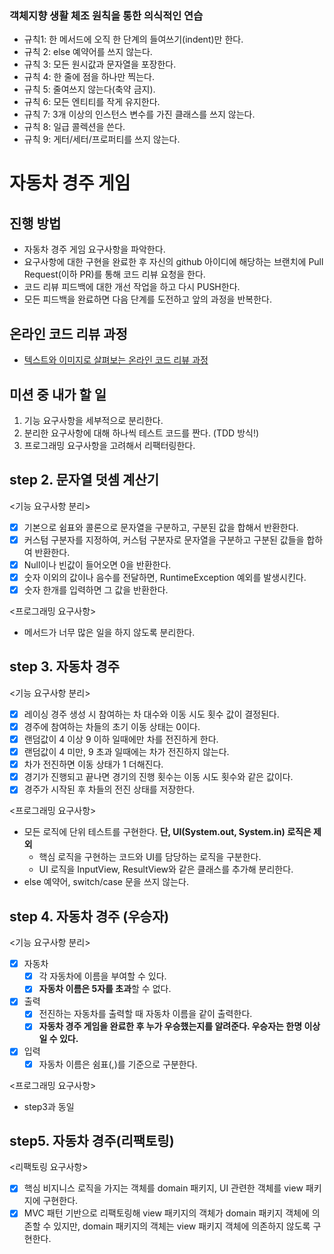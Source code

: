 ### 객체지향 생활 체조 원칙을 통한 의식적인 연습
- 규칙1: 한 메서드에 오직 한 단계의 들여쓰기(indent)만 한다.
- 규칙 2: else 예약어를 쓰지 않는다.
- 규칙 3: 모든 원시값과 문자열을 포장한다. 
- 규칙 4: 한 줄에 점을 하나만 찍는다. 
- 규칙 5: 줄여쓰지 않는다(축약 금지). 
- 규칙 6: 모든 엔티티를 작게 유지한다. 
- 규칙 7: 3개 이상의 인스턴스 변수를 가진 클래스를 쓰지 않는다. 
- 규칙 8: 일급 콜렉션을 쓴다. 
- 규칙 9: 게터/세터/프로퍼티를 쓰지 않는다.

# 자동차 경주 게임
## 진행 방법
* 자동차 경주 게임 요구사항을 파악한다.
* 요구사항에 대한 구현을 완료한 후 자신의 github 아이디에 해당하는 브랜치에 Pull Request(이하 PR)를 통해 코드 리뷰 요청을 한다.
* 코드 리뷰 피드백에 대한 개선 작업을 하고 다시 PUSH한다.
* 모든 피드백을 완료하면 다음 단계를 도전하고 앞의 과정을 반복한다.

## 온라인 코드 리뷰 과정
* [텍스트와 이미지로 살펴보는 온라인 코드 리뷰 과정](https://github.com/next-step/nextstep-docs/tree/master/codereview)

## 미션 중 내가 할 일
1. 기능 요구사항을 세부적으로 분리한다.
2. 분리한 요구사항에 대해 하나씩 테스트 코드를 짠다. (TDD 방식!)
3. 프로그래밍 요구사항을 고려해서 리팩터링한다.

## step 2. 문자열 덧셈 계산기
<기능 요구사항 분리>
- [x] 기본으로 쉼표와 콜론으로 문자열을 구분하고, 구분된 값을 합해서 반환한다.
- [x] 커스텀 구분자를 지정하여, 커스텀 구분자로 문자열을 구분하고 구분된 값들을 합하여 반환한다.
- [x] Null이나 빈값이 들어오면 0을 반환한다.
- [x] 숫자 이외의 값이나 음수를 전달하면, RuntimeException 예외를 발생시킨다.
- [x] 숫자 한개를 입력하면 그 값을 반환한다.

<프로그래밍 요구사항>
* 메서드가 너무 많은 일을 하지 않도록 분리한다.

## step 3. 자동차 경주
<기능 요구사항 분리>
- [x] 레이싱 경주 생성 시 참여하는 차 대수와 이동 시도 횟수 값이 결정된다.
- [x] 경주에 참여하는 차들의 초기 이동 상태는 0이다.
- [x] 랜덤값이 4 이상 9 이하 일때에만 차를 전진하게 한다.
- [x] 랜덤값이 4 미만, 9 초과 일때에는 차가 전진하지 않는다.
- [x] 차가 전진하면 이동 상태가 1 더해진다.
- [x] 경기가 진행되고 끝나면 경기의 진행 횟수는 이동 시도 횟수와 같은 값이다.
- [x] 경주가 시작된 후 차들의 전진 상태를 저장한다.

<프로그래밍 요구사항>
- 모든 로직에 단위 테스트를 구현한다. **단, UI(System.out, System.in) 로직은 제외**
    - 핵심 로직을 구현하는 코드와 UI를 담당하는 로직을 구분한다.
    - UI 로직을 InputView, ResultView와 같은 클래스를 추가해 분리한다.
- else 예약어, switch/case 문을 쓰지 않는다.

## step 4. 자동차 경주 (우승자)
<기능 요구사항 분리>
- [x] 자동차
  - [x] 각 자동차에 이름을 부여할 수 있다.
  - [x] **자동차 이름은 5자를 초과**할 수 없다.
- [x] 출력
  - [x] 전진하는 자동차를 출력할 때 자동차 이름을 같이 출력한다.
  - [x] **자동차 경주 게임을 완료한 후 누가 우승했는지를 알려준다. 우승자는 한명 이상일 수 있다.**
- [x] 입력
  - [x] 자동차 이름은 쉼표(,)를 기준으로 구분한다.

<프로그래밍 요구사항>
- step3과 동일

## step5. 자동차 경주(리팩토링)
<리팩토링 요구사항>
- [x] 핵심 비지니스 로직을 가지는 객체를 domain 패키지, UI 관련한 객체를 view 패키지에 구현한다.
- [x] MVC 패턴 기반으로 리팩토링해 view 패키지의 객체가 domain 패키지 객체에 의존할 수 있지만, domain 패키지의 객체는 view 패키지 객체에 의존하지 않도록 구현한다.